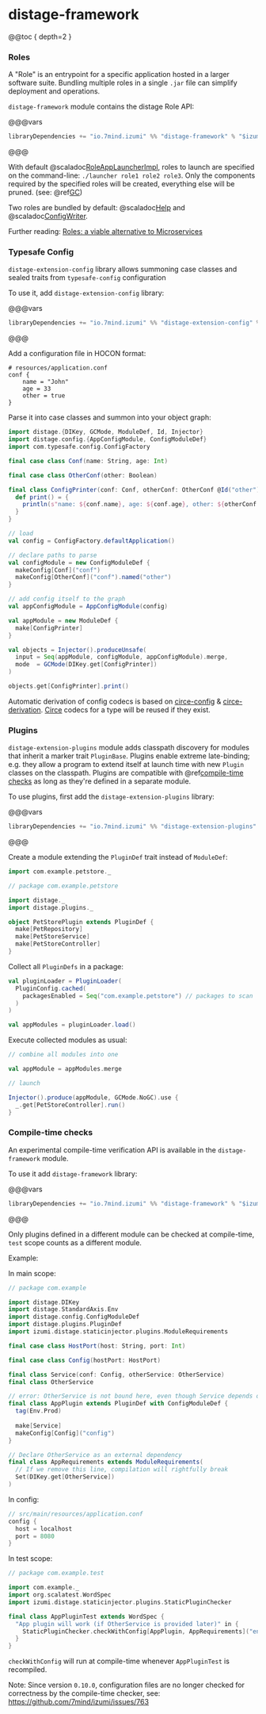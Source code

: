 distage-framework
=======================

@@toc { depth=2 }

### Roles

A "Role" is an entrypoint for a specific application hosted in a larger software suite.
Bundling multiple roles in a single `.jar` file can simplify deployment and operations.

`distage-framework` module contains the distage Role API:

@@@vars

```scala
libraryDependencies += "io.7mind.izumi" %% "distage-framework" % "$izumi.version$"
```

@@@

With default @scaladoc[RoleAppLauncherImpl](izumi.distage.roles.RoleAppLauncherImpl), roles to launch are specified on the command-line: `./launcher role1 role2 role3`.
Only the components required by the specified roles will be created, everything else will be pruned. (see: @ref[GC](advanced-features.md#garbage-collection))

Two roles are bundled by default: @scaladoc[Help](izumi.distage.roles.examples.Help) and @scaladoc[ConfigWriter](izumi.distage.roles.examples.ConfigWriter).

Further reading: [Roles: a viable alternative to Microservices](https://github.com/7mind/slides/blob/master/02-roles/target/roles.pdf)

### Typesafe Config

`distage-extension-config` library allows summoning case classes and sealed traits from `typesafe-config` configuration

To use it, add `distage-extension-config` library:

@@@vars

```scala
libraryDependencies += "io.7mind.izumi" %% "distage-extension-config" % "$izumi.version$"
```

@@@

Add a configuration file in HOCON format:

```hocon
# resources/application.conf
conf {
    name = "John"
    age = 33
    other = true
}
```

Parse it into case classes and summon into your object graph:

```scala mdoc:reset-object:to-string
import distage.{DIKey, GCMode, ModuleDef, Id, Injector}
import distage.config.{AppConfigModule, ConfigModuleDef}
import com.typesafe.config.ConfigFactory

final case class Conf(name: String, age: Int)

final case class OtherConf(other: Boolean)

final class ConfigPrinter(conf: Conf, otherConf: OtherConf @Id("other")) {
  def print() = {
    println(s"name: ${conf.name}, age: ${conf.age}, other: ${otherConf.other}")
  }
}

// load
val config = ConfigFactory.defaultApplication()

// declare paths to parse
val configModule = new ConfigModuleDef {
  makeConfig[Conf]("conf")
  makeConfig[OtherConf]("conf").named("other")
}

// add config itself to the graph
val appConfigModule = AppConfigModule(config)

val appModule = new ModuleDef {
  make[ConfigPrinter]
}

val objects = Injector().produceUnsafe(
  input = Seq(appModule, configModule, appConfigModule).merge,
  mode  = GCMode(DIKey.get[ConfigPrinter])
)

objects.get[ConfigPrinter].print()
```

Automatic derivation of config codecs is based on [circe-config](https://github.com/circe/circe-config) & [circe-derivation](https://github.com/circe/circe-derivation). 
[Circe](https://github.com/circe/circe) codecs for a type will be reused if they exist.

### Plugins

`distage-extension-plugins` module adds classpath discovery for modules that inherit a marker trait `PluginBase`. 
Plugins enable extreme late-binding; e.g. they allow a program to extend itself at launch time with new `Plugin` classes
on the classpath. Plugins are compatible with @ref[compile-time checks](distage-framework.md#compile-time-checks) as long
as they're defined in a separate module.

To use plugins, first add the `distage-extension-plugins` library:

@@@vars

```scala
libraryDependencies += "io.7mind.izumi" %% "distage-extension-plugins" % "$izumi.version$"
```

@@@

Create a module extending the `PluginDef` trait instead of `ModuleDef`:

```scala mdoc:reset:invisible
import com.example.petstore._
```

```scala mdoc:to-string
// package com.example.petstore

import distage._
import distage.plugins._

object PetStorePlugin extends PluginDef {
  make[PetRepository]
  make[PetStoreService]
  make[PetStoreController]
}
```

Collect all `PluginDefs` in a package:

```scala mdoc:to-string
val pluginLoader = PluginLoader(
  PluginConfig.cached(
    packagesEnabled = Seq("com.example.petstore") // packages to scan
  )
)

val appModules = pluginLoader.load()
```

Execute collected modules as usual:

```scala mdoc:to-string
// combine all modules into one

val appModule = appModules.merge

// launch

Injector().produce(appModule, GCMode.NoGC).use {
  _.get[PetStoreController].run()
}
```

### Compile-time checks

An experimental compile-time verification API is available in the `distage-framework` module.

To use it add `distage-framework` library:

@@@vars

```scala
libraryDependencies += "io.7mind.izumi" %% "distage-framework" % "$izumi.version$"
```

@@@

Only plugins defined in a different module can be checked at compile-time, `test` scope counts as a different module.

Example:

In main scope:

```scala mdoc:reset:to-string
// package com.example

import distage.DIKey
import distage.StandardAxis.Env
import distage.config.ConfigModuleDef
import distage.plugins.PluginDef
import izumi.distage.staticinjector.plugins.ModuleRequirements

final case class HostPort(host: String, port: Int)

final case class Config(hostPort: HostPort)

final class Service(conf: Config, otherService: OtherService)
final class OtherService

// error: OtherService is not bound here, even though Service depends on it
final class AppPlugin extends PluginDef with ConfigModuleDef {
  tag(Env.Prod)
  
  make[Service]
  makeConfig[Config]("config")
}

// Declare OtherService as an external dependency
final class AppRequirements extends ModuleRequirements(
  // If we remove this line, compilation will rightfully break
  Set(DIKey.get[OtherService])
)
```

In config:

```scala
// src/main/resources/application.conf
config {
  host = localhost
  port = 8080
}
```

In test scope:

```scala mdoc:reset-object:to-string
// package com.example.test

import com.example._
import org.scalatest.WordSpec
import izumi.distage.staticinjector.plugins.StaticPluginChecker

final class AppPluginTest extends WordSpec {
  "App plugin will work (if OtherService is provided later)" in {
    StaticPluginChecker.checkWithConfig[AppPlugin, AppRequirements]("env:prod", ".*.application.conf")   
  }
}
```

`checkWithConfig` will run at compile-time whenever `AppPluginTest` is recompiled.

Note: Since version `0.10.0`, configuration files are no longer checked for correctness by the compile-time checker, see: https://github.com/7mind/izumi/issues/763
